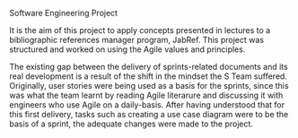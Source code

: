 Software Engineering Project

It is the aim of this project to apply concepts presented in lectures to a bibliographic references manager program, JabRef. 
This project was structured and worked on using the Agile values and principles.

The existing gap between the delivery of sprints-related documents and its real development is a result of the shift in the mindset the S Team suffered. Originally, user stories were being used as a basis for the sprints, since this was what the team learnt by reading Agile literarure and discussing it with engineers who use Agile on a daily-basis. After having understood that for this first delivery, tasks such as creating a use case diagram were to be the basis of a sprint, the adequate changes were made to the project.
